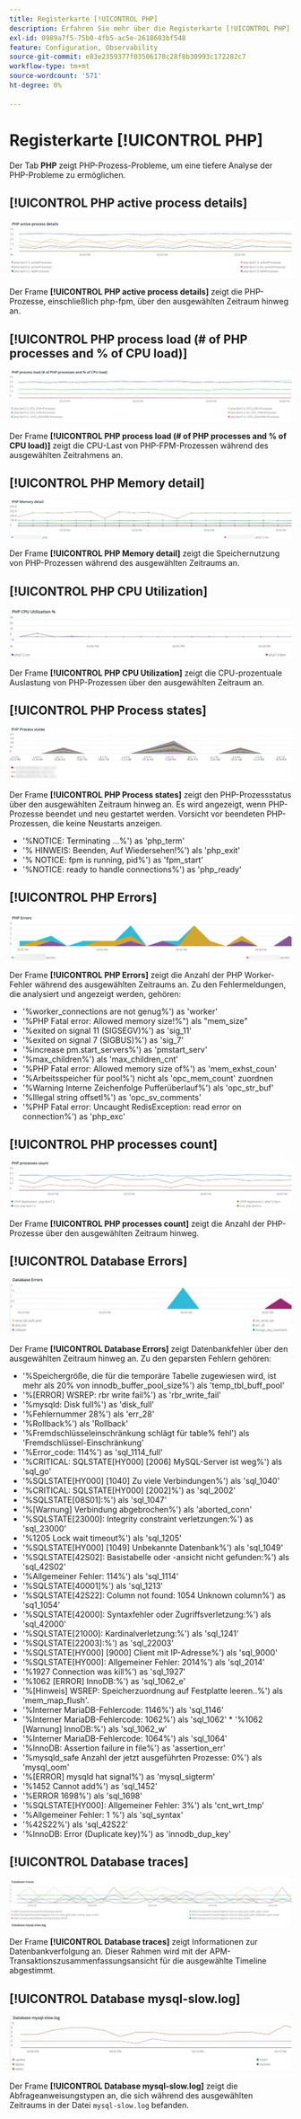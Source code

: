 ```yaml
---
title: Registerkarte [!UICONTROL PHP]
description: Erfahren Sie mehr über die Registerkarte [!UICONTROL PHP] von  [!DNL Observation for Adobe Commerce].
exl-id: 0989a7f5-75b0-4fb5-ac5e-2618603bf548
feature: Configuration, Observability
source-git-commit: e83e2359377f03506178c28f8b30993c172282c7
workflow-type: tm+mt
source-wordcount: '571'
ht-degree: 0%

---
```


# Registerkarte [!UICONTROL PHP]

Der Tab **PHP** zeigt PHP-Prozess-Probleme, um eine tiefere Analyse der PHP-Probleme zu ermöglichen.

## [!UICONTROL PHP active process details]

![PHP-aktive Prozessdetails](../../assets/tools/php-active-process-details.jpg)

Der Frame **[!UICONTROL PHP active process details]** zeigt die PHP-Prozesse, einschließlich php-fpm, über den ausgewählten Zeitraum hinweg an.

## [!UICONTROL PHP process load (# of PHP processes and % of CPU load)]

![Laden des PHP-Prozesses](../../assets/tools/php-process-load.jpg)

Der Frame **[!UICONTROL PHP process load (# of PHP processes and % of CPU load)]** zeigt die CPU-Last von PHP-FPM-Prozessen während des ausgewählten Zeitrahmens an.

## [!UICONTROL PHP Memory detail]

![PHP-Speicherdetails](../../assets/tools/php-memory-detail.jpg)

Der Frame **[!UICONTROL PHP Memory detail]** zeigt die Speichernutzung von PHP-Prozessen während des ausgewählten Zeitraums an.

## [!UICONTROL PHP CPU Utilization]

![PHP-CPU-Auslastung](../../assets/tools/php-cpu-utilization.jpg)

Der Frame **[!UICONTROL PHP CPU Utilization]** zeigt die CPU-prozentuale Auslastung von PHP-Prozessen über den ausgewählten Zeitraum an.

## [!UICONTROL PHP Process states]

![PHP-Prozessstatus](../../assets/tools/php-process-states-image-1.jpg)

Der Frame **[!UICONTROL PHP Process states]** zeigt den PHP-Prozessstatus über den ausgewählten Zeitraum hinweg an. Es wird angezeigt, wenn PHP-Prozesse beendet und neu gestartet werden. Vorsicht vor beendeten PHP-Prozessen, die keine Neustarts anzeigen.

* &#39;%NOTICE: Terminating ...%&#39;) as &#39;php_term&#39;
* &#39;% HINWEIS: Beenden, Auf Wiedersehen!%&#39;) als &#39;php_exit&#39;
* &#39;% NOTICE: fpm is running, pid%&#39;) as &#39;fpm_start&#39;
* &#39;%NOTICE: ready to handle connections%&#39;) as &#39;php_ready&#39;

## [!UICONTROL PHP Errors]

![PHP-Fehler](../../assets/tools/php-errors-image-1.jpg)

Der Frame **[!UICONTROL PHP Errors]** zeigt die Anzahl der PHP Worker-Fehler während des ausgewählten Zeitraums an. Zu den Fehlermeldungen, die analysiert und angezeigt werden, gehören:

* &#39;%worker_connections are not genug%&#39;) as &#39;worker&#39;
* &#39;%PHP Fatal error: Allowed memory size!%&quot;) als &quot;mem_size&quot;
* &#39;%exited on signal 11 (SIGSEGV)%&#39;) as &#39;sig_11&#39;
* &#39;%exited on signal 7 (SIGBUS)%&#39;) as &#39;sig_7&#39;
* &#39;%increase pm.start_servers%&#39;) as &#39;pmstart_serv&#39;
* &#39;%max_children%&#39;) als &#39;max_children_cnt&#39;
* &#39;%PHP Fatal error: Allowed memory size of%&#39;) as &#39;mem_exhst_coun&#39;
* &#39;%Arbeitsspeicher für pool%&#39;) nicht als &#39;opc_mem_count&#39; zuordnen
* &#39;%Warning Interne Zeichenfolge Pufferüberlauf%&#39;) als &#39;opc_str_buf&#39;
* &#39;%Illegal string offsetl%&#39;) as &#39;opc_sv_comments&#39;
* &#39;%PHP Fatal error: Uncaught RedisException: read error on connection%&#39;) as &#39;php_exc&#39;

## [!UICONTROL PHP processes count]

![PHP-Prozesse zählen](../../assets/tools/php-processes-count.jpg)

Der Frame **[!UICONTROL PHP processes count]** zeigt die Anzahl der PHP-Prozesse über den ausgewählten Zeitraum hinweg.

## [!UICONTROL Database Errors]

![Datenbankfehler](../../assets/tools/php-tab-database-errors.jpg)

Der Frame **[!UICONTROL Database Errors]** zeigt Datenbankfehler über den ausgewählten Zeitraum hinweg an. Zu den geparsten Fehlern gehören:

* &#39;%Speichergröße, die für die temporäre Tabelle zugewiesen wird, ist mehr als 20% von innodb_buffer_pool_size%&#39;) als &#39;temp_tbl_buff_pool&#39;
* &#39;%\[ERROR\] WSREP: rbr write fail%&#39;) as &#39;rbr_write_fail&#39;
* &#39;%mysqld: Disk full%&#39;) as &#39;disk_full&#39;
* &#39;%Fehlernummer 28%&#39;) als &#39;err_28&#39;
* &#39;%Rollback%&#39;) als &#39;Rollback&#39;
* &#39;%Fremdschlüsseleinschränkung schlägt für table% fehl&#39;) als &#39;Fremdschlüssel-Einschränkung&#39;
* &#39;%Error_code: 114%&#39;) as &#39;sql_1114_full&#39;
* &#39;%CRITICAL: SQLSTATE[HY000] [2006] MySQL-Server ist weg%&#39;) als &#39;sql_go&#39;
* &#39;%SQLSTATE[HY000] [1040] Zu viele Verbindungen%&#39;) als &#39;sql_1040&#39;
* &#39;%CRITICAL: SQLSTATE[HY000] [2002]%&#39;) as &#39;sql_2002&#39;
* &#39;%SQLSTATE[08S01]:%&#39;) als &#39;sql_1047&#39;
* &#39;%[Warnung] Verbindung abgebrochen%&#39;) als &#39;aborted_conn&#39;
* &#39;%SQLSTATE[23000]: Integrity constraint verletzungen:%&#39;) as &#39;sql_23000&#39;
* &#39;%1205 Lock wait timeout%&#39;) als &#39;sql_1205&#39;
* &#39;%SQLSTATE[HY000] [1049] Unbekannte Datenbank%&#39;) als &#39;sql_1049&#39;
* &#39;%SQLSTATE[42S02]: Basistabelle oder -ansicht nicht gefunden:%&#39;) als &#39;sql_42S02&#39;
* &#39;%Allgemeiner Fehler: 114%&#39;) als &#39;sql_1114&#39;
* &#39;%SQLSTATE[40001]%&#39;) als &#39;sql_1213&#39;
* &#39;%SQLSTATE[42S22]: Column not found: 1054 Unknown column%&#39;) as &#39;sq1_1054&#39;
* &#39;%SQLSTATE[42000]: Syntaxfehler oder Zugriffsverletzung:%&#39;) als &#39;sql_42000&#39;
* &#39;%SQLSTATE[21000]: Kardinalverletzung:%&#39;) als &#39;sql_1241&#39;
* &#39;%SQLSTATE[22003]:%&#39;) as &#39;sql_22003&#39;
* &#39;%SQLSTATE[HY000] [9000] Client mit IP-Adresse%&#39;) als &#39;sql_9000&#39;
* &#39;%SQLSTATE[HY000]: Allgemeiner Fehler: 2014%&#39;) als &#39;sql_2014&#39;
* &#39;%1927 Connection was kill%&#39;) as &#39;sql_1927&#39;
* &#39;%1062 \[ERROR\] InnoDB:%&#39;) as &#39;sql_1062_e&#39;
* &#39;%[Hinweis] WSREP: Speicherzuordnung auf Festplatte leeren..%&#39;) als &#39;mem_map_flush&#39;.
* &#39;%Interner MariaDB-Fehlercode: 1146%&#39;) als &#39;sql_1146&#39;
* &#39;%Interner MariaDB-Fehlercode: 1062%&#39;) als &#39;sql_1062&#39; * &#39;%1062 [Warnung] InnoDB:%&#39;) als &#39;sql_1062_w&#39;
* &#39;%Interner MariaDB-Fehlercode: 1064%&#39;) als &#39;sql_1064&#39;
* &#39;%InnoDB: Assertion failure in file%&#39;) as &#39;assertion_err&#39;
* &#39;%mysqld_safe Anzahl der jetzt ausgeführten Prozesse: 0%&#39;) als &#39;mysql_oom&#39;
* &#39;%\[ERROR\] mysqld hat signal%&#39;) as &#39;mysql_sigterm&#39;
* &#39;%1452 Cannot add%&#39;) as &#39;sql_1452&#39;
* &#39;%ERROR 1698%&#39;) als &#39;sql_1698&#39;
* &#39;%SQLSTATE[HY000]: Allgemeiner Fehler: 3%&#39;) als &#39;cnt_wrt_tmp&#39;
* &#39;%Allgemeiner Fehler: 1 %&#39;) als &#39;sql_syntax&#39;
* &#39;%42S22%&#39;) als &#39;sql_42S22&#39;
* &#39;%InnoDB: Error (Duplicate key)%&#39;) as &#39;innodb_dup_key&#39;

## [!UICONTROL Database traces]

![Datenbankspuren](../../assets/tools/php-tab-database-traces.jpg)

Der Frame **[!UICONTROL Database traces]** zeigt Informationen zur Datenbankverfolgung an. Dieser Rahmen wird mit der APM-Transaktionszusammenfassungsansicht für die ausgewählte Timeline abgestimmt.

## [!UICONTROL Database mysql-slow.log]

![Datenbank mysql-slow.log](../../assets/tools/php-tab-database-mysql-slow-log.jpg)

Der Frame **[!UICONTROL Database mysql-slow.log]** zeigt die Abfrageanweisungstypen an, die sich während des ausgewählten Zeitraums in der Datei `mysql-slow.log` befanden.
